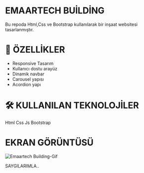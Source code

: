 #   EMAARTECH BUİLDİNG

Bu repoda Html,Css ve Bootstrap kullanılarak bir inşaat websitesi tasarlanmıştır.

# 🚀 ÖZELLİKLER

-  Responsive Tasarım
- Kullanıcı dostu arayüz
- Dinamik navbar
- Carousel yapısı
- Acordion yapı

# 🛠️ KULLANILAN TEKNOLOJİLER

Html
Css
Js
Bootstrap

# EKRAN GÖRÜNTÜSÜ

![Emaartech Building-Gif](https://github.com/user-attachments/assets/28df8514-af53-402c-ae37-106dc512e5d3)



SAYGILARIMLA..
